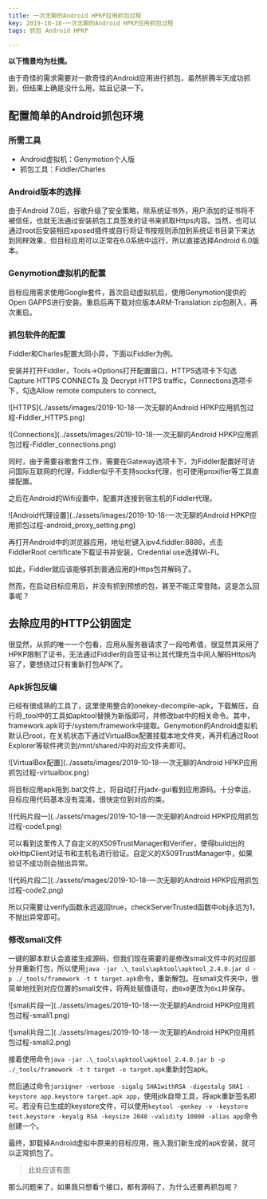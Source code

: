 ```yaml
---
title: 一次无聊的Android HPKP应用抓包过程
key: 2019-10-18-一次无聊的Android HPKP应用抓包过程
tags: 抓包 Android HPKP

---
```


**以下情景均为杜撰。**

由于奇怪的需求需要对一款奇怪的Android应用进行抓包，虽然折腾半天成功抓到，但结果上确是没什么用，姑且记录一下。

## 配置简单的Android抓包环境

### 所需工具

* Android虚拟机：Genymotion个人版
* 抓包工具：Fiddler/Charles

### Android版本的选择

由于Android 7.0后，谷歌升级了安全策略，除系统证书外，用户添加的证书将不被信任，也就无法通过安装抓包工具签发的证书来抓取Https内容。当然，也可以通过root后安装相应xposed插件或自行将证书按规则添加到系统证书目录下来达到同样效果，但目标应用可以正常在6.0系统中运行，所以直接选择Android 6.0版本。

### Genymotion虚拟机的配置

目标应用需求使用Google套件，首次启动虚拟机后，使用Genymotion提供的Open GAPPS进行安装。重启后再下载对应版本ARM-Translation zip包刷入，再次重启。

### 抓包软件的配置

Fiddler和Charles配置大同小异，下面以Fiddler为例。

安装并打开Fiddler，Tools->Options打开配置窗口，HTTPS选项卡下勾选Capture HTTPS CONNECTs 及 Decrypt HTTPS traffic，Connections选项卡下，勾选Allow remote computers to connect。

![HTTPS](../assets/images/2019-10-18-一次无聊的Android HPKP应用抓包过程-Fiddler_HTTPS.png)

![Connections](../assets/images/2019-10-18-一次无聊的Android HPKP应用抓包过程-Fiddler_connections.png)

同时，由于需要谷歌套件工作，需要在Gateway选项卡下，为Fiddler配置好可访问国际互联网的代理，Fiddler似乎不支持socks代理，也可使用proxifier等工具直接配置。

之后在Android的Wifi设置中，配置并连接到宿主机的Fiddler代理。

![Android代理设置](../assets/images/2019-10-18-一次无聊的Android HPKP应用抓包过程-android_proxy_setting.png)

再打开Android中的浏览器应用，地址栏键入ipv4.fiddler:8888，点击FiddlerRoot certificate下载证书并安装，Credential use选择Wi-Fi。

如此，Fiddler就应该能够抓到普通应用的Https包并解码了。

然而，在启动目标应用后，并没有抓到预想的包，甚至不能正常登陆，这是怎么回事呢？

## 去除应用的HTTP公钥固定

很显然，从抓的唯一一个包看，应用从服务器请求了一段哈希值，很显然其采用了HPKP限制了证书，无法通过Fiddler的自签证书让其代理充当中间人解码Https内容了，要想绕过只有重新打包APK了。

### Apk拆包反编

已经有很成熟的工具了，这里使用整合的onekey-decompile-apk，下载解压，自行将_tool中的工具如apktool替换为新版即可，并修改bat中的相关命令。其中，framework.apk可于/system/framework中提取。Genymotion的Android虚拟机默认已root，在关机状态下通过VirtualBox配置挂载本地文件夹，再开机通过Root Explorer等软件拷贝到/mnt/shared/中的对应文件夹即可。

![VirtualBox配置](../assets/images/2019-10-18-一次无聊的Android HPKP应用抓包过程-virtualbox.png)

将目标应用apk拖到.bat文件上，将自动打开jadx-gui看到应用源码。十分幸运，目标应用代码基本没有混淆，很快定位到对应的类。

![代码片段一](../assets/images/2019-10-18-一次无聊的Android HPKP应用抓包过程-code1.png)

可以看到这里传入了自定义的X509TrustManager和Verifier，使得build出的okHttpClient对证书和主机名进行验证。自定义的X509TrustManager中，如果验证不成功则会抛出异常。

![代码片段二](../assets/images/2019-10-18-一次无聊的Android HPKP应用抓包过程-code2.png)

所以只需要让verify函数永远返回true，checkServerTrusted函数中obj永远为1，不抛出异常即可。

### 修改smali文件

一键的脚本默认会直接生成源码，但我们现在需要的是修改smali文件中的对应部分并重新打包，所以使用`java -jar .\_tools\apktool\apktool_2.4.0.jar d -p ./_tools/framework -t t target.apk`命令，重新解包。在smali文件夹中，很简单地找到对应位置的smali文件，将两处赋值语句，由`0x0`更改为`0x1`并保存。

![smali片段一](../assets/images/2019-10-18-一次无聊的Android HPKP应用抓包过程-smali1.png)

![smali片段二](../assets/images/2019-10-18-一次无聊的Android HPKP应用抓包过程-smali2.png)

接着使用命令`java -jar .\_tools\apktool\apktool_2.4.0.jar b -p ./_tools/framework -t t target -o target.apk`重新封包apk。

然后通过命令`jarsigner -verbose -sigalg SHA1withRSA -digestalg SHA1 -keystore app.keystore target.apk app`，使用jdk自带工具，将apk重新签名即可。若没有已生成的keystore文件，可以使用`keytool -genkey -v -keystore test.keystore -keyalg RSA -keysize 2048 -validity 10000 -alias app`命令创建一个。

最终，卸载掉Android虚拟中原来的目标应用，拖入我们新生成的apk安装，就可以正常抓包了。

> 此处应该有图

那么问题来了，如果我只想看个接口，都有源码了，为什么还要再抓包呢？


